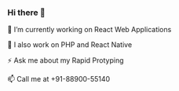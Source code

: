 ### Hi there 👋

🔭 I’m currently working on React Web Applications

💬 I also work on PHP and React Native

⚡ Ask me about my Rapid Protyping

📫 Call me at +91-88900-55140
<!--
**Divyavrat/Divyavrat** is a ✨ _special_ ✨ repository because its `README.md` (this file) appears on your GitHub profile.

Here are some ideas to get you started:

- 🔭 I’m currently working on ...
- 🌱 I’m currently learning ...
- 👯 I’m looking to collaborate on ...
- 🤔 I’m looking for help with ...
- 💬 Ask me about ...
- 📫 How to reach me: ...
- 😄 Pronouns: ...
- ⚡ Fun fact: ...
-->
